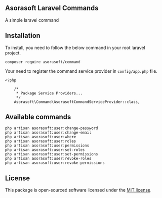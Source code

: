 Asorasoft Laravel Commands
--------------------------
A simple laravel command

## Installation
To install, you need to follow the below command in your root laravel project.
```
composer require asorasoft/command
```
Your need to register the command service provider in `config/app.php` file.
```
<?php

    /*
     * Package Service Providers...
     */
    Asorasoft\Command\AsorasoftCommandServiceProvider::class,
```

## Available commands
```
php artisan asorasoft:user:change-password 
php artisan asorasoft:user:change-email 
php artisan asorasoft:user:where 
php artisan asorasoft:user:roles 
php artisan asorasoft:user:permissions 
php artisan asorasoft:user:set-roles 
php artisan asorasoft:user:set-permissions 
php artisan asorasoft:user:revoke-roles 
php artisan asorasoft:user:revoke-permissions 
```

## License

This package is open-sourced software licensed under the [MIT license](https://opensource.org/licenses/MIT).
